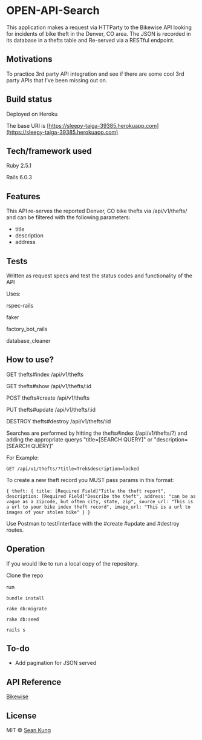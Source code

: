 # OPEN-API-Search
This application makes a request via HTTParty to the Bikewise API looking for incidents of bike theft in the Denver, CO area.
The JSON is recorded in its database in a thefts table and Re-served via a RESTful endpoint.

## Motivations
To practice 3rd party API integration and see if there are some cool 3rd party APIs that I've been missing out on.

## Build status
Deployed on Heroku

The base URI is [https://sleepy-taiga-39385.herokuapp.com](https://sleepy-taiga-39385.herokuapp.com)

## Tech/framework used
Ruby 2.5.1

Rails 6.0.3


## Features
This API re-serves the reported Denver, CO bike thefts via /api/v1/thefts/ and can be filtered with the following parameters:
* title
* description
* address

## Tests
Written as request specs and test the status codes and functionality of the API

Uses:

rspec-rails

faker

factory_bot_rails

database_cleaner

## How to use?
GET     thefts#index    /api/v1/thefts

GET     thefts#show     /api/v1/thefts/:id

POST    thefts#create   /api/v1/thefts

PUT     thefts#update   /api/v1/thefts/:id

DESTROY thefts#destroy  /api/v1/thefts/:id


Searches are performed by hitting the thefts#index (/api/v1/thefts/?) and adding the appropriate querys "title=[SEARCH QUERY]" or  "description=[SEARCH QUERY]"

For Example:

`GET /api/v1/thefts/?title=Trek&description=locked`

To create a new theft record you MUST pass params in this format:

`
{
  theft: {
    title: [Required Field]"Title the theft report",
    description: [Required Field]"Describe the theft",
    address: "can be as vague as a zipcode, but often city, state, zip",
    source_url: "This is a url to your bike index theft record",
    image_url: "This is a url to images of your stolen bike"
  }
}
`

Use Postman to test/interface with the #create #update and #destroy routes.

## Operation
If you would like to run a local copy of the repository.

Clone the repo

run

`bundle install`

`rake db:migrate`

`rake db:seed`

`rails s`


## To-do
* Add pagination for JSON served

## API Reference
[Bikewise](www.bikewise.org)

## License
MIT © [Sean Kung](www.seankung.us)
